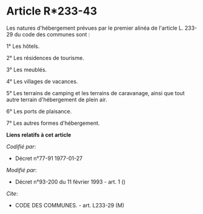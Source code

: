 # Article R*233-43

Les natures d'hébergement prévues par le premier alinéa de l'article L. 233-29 du code des communes sont :

1° Les hôtels.

2° Les résidences de tourisme.

3° Les meublés.

4° Les villages de vacances.

5°  Les terrains de camping et les terrains de caravanage, ainsi que tout autre terrain d'hébergement de plein air.

6° Les ports de plaisance.

7° Les autres formes d'hébergement.

**Liens relatifs à cet article**

_Codifié par_:

  - Décret n°77-91 1977-01-27

_Modifié par_:

  - Décret n°93-200 du 11 février 1993 - art. 1 ()

_Cite_:

  - CODE DES COMMUNES. - art. L233-29 (M)
